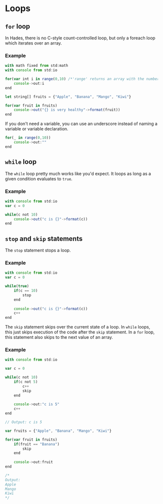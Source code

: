 # Loops

## `for` loop

In Hades, there is no C-style count-controlled loop, but only a foreach loop which iterates over an array.

### Example

```javascript
with math fixed from std:math
with console from std:io

for(var int i in range(0,10) /*'range' returns an array with the number 0 to 10*/)
    console->out:i
end

let string[] fruits = {"Apple", "Banana", "Mango", "Kiwi"}

for(var fruit in fruits)
    console->out("{} is very healthy"->format(fruit))
end
```

If you don't need a variable, you can use an underscore instead of naming a variable or variable declaration.

```javascript
for(_ in range(0,10))
    console->out:""
end
```

## `while` loop

The `while` loop pretty much works like you'd expect. It loops as long as a given condition evaluates to `true`.

### Example

```javascript
with console from std:io
var c = 0

while(c not 10)
    console->out("c is {}"->format(c))
end
```

## `stop` and `skip` statements

The `stop` statement stops a loop.

### Example

```javascript
with console from std:io
var c = 0

while(true)
    if(c == 10)
        stop
    end
    
    console->out("c is {}"->format(c))
    c++
end
```

The `skip` statement skips over the current state of a loop. In `while` loops, this just skips execution of the code after the `skip` statement. In a `for` loop, this statement also skips to the next value of an array.

### Example

```javascript
with console from std:io

var c = 0

while(c not 10)
    if(c not 5)
        c++
        skip
    end
    
    console->out:"c is 5"
    c++
end

// Output: c is 5 

var fruits = {"Apple", "Banana", "Mango", "Kiwi"}

for(var fruit in fruits)
    if(fruit == "Banana")
        skip
    end
    
    console->out:fruit
end

/*
Output:
Apple
Mango
Kiwi
*/
```



